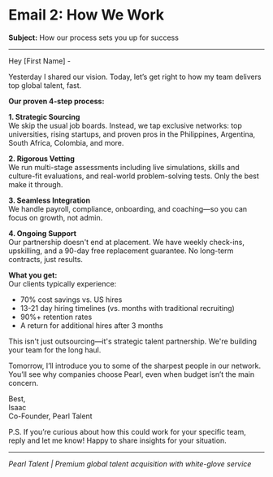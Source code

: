 # Email 2: How We Work

**Subject:** How our process sets you up for success

---

Hey [First Name] -

Yesterday I shared our vision. Today, let’s get right to how my team delivers top global talent, fast.

**Our proven 4-step process:**

**1. Strategic Sourcing**  
We skip the usual job boards. Instead, we tap exclusive networks: top universities, rising startups, and proven pros in the Philippines, Argentina, South Africa, Colombia, and more.

**2. Rigorous Vetting**  
We run multi-stage assessments including live simulations, skills and culture-fit evaluations, and real-world problem-solving tests. Only the best make it through.

**3. Seamless Integration**  
We handle payroll, compliance, onboarding, and coaching—so you can focus on growth, not admin.

**4. Ongoing Support**  
Our partnership doesn't end at placement. We have weekly check-ins, upskilling, and a 90-day free replacement guarantee. No long-term contracts, just results.

**What you get:**  
Our clients typically experience:
- 70% cost savings vs. US hires  
- 13-21 day hiring timelines (vs. months with traditional 
recruiting)
- 90%+ retention rates
- A return for additional hires after 3 months

This isn't just outsourcing—it's strategic talent partnership. We're building your team for the long haul.

Tomorrow, I’ll introduce you to some of the sharpest people in our network. You’ll see why companies choose Pearl, even when budget isn’t the main concern.

Best,  
Isaac  
Co-Founder, Pearl Talent

P.S. If you’re curious about how this could work for your specific team, reply and let me know! Happy to share insights for your situation.

---

*Pearl Talent | Premium global talent acquisition with white-glove service* 